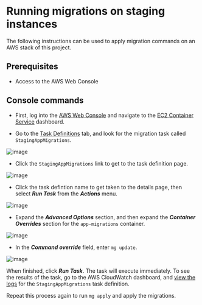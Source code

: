 # Running migrations on staging instances

The following instructions can be used to apply migration commands on an AWS stack of this project.

## Prerequisites

- Access to the AWS Web Console

## Console commands

 - First, log into the [AWS Web Console](https://raster-foundry.signin.aws.amazon.com/console) and navigate to the [EC2 Container Service](https://console.aws.amazon.com/ecs/home?region=us-east-1#/clusters) dashboard.

 - Go to the [Task Definitions](https://console.aws.amazon.com/ecs/home?region=us-east-1#/taskDefinitions) tab, and look for the migration task called `StagingAppMigrations`.

![image](https://cloud.githubusercontent.com/assets/2507188/19808961/1c258a8c-9cf5-11e6-870f-a085a32ba526.png)

 - Click the `StagingAppMigrations` link to get to the task definition page.

![image](https://cloud.githubusercontent.com/assets/2507188/19807340/a5232dec-9ced-11e6-9baf-b120fd314f84.png)

 - Click the task defintion name to get taken to the details page, then select ***Run Task*** from the ***Actions*** menu.

![image](https://cloud.githubusercontent.com/assets/2507188/19807341/a5272668-9ced-11e6-91ab-f15acd58042f.png)

 - Expand the ***Advanced Options*** section, and then expand the ***Container Overrides*** section for the `app-migrations` container.

![image](https://cloud.githubusercontent.com/assets/2507188/19807328/940811b2-9ced-11e6-9c7e-b322807e88f4.png)

 - In the ***Command override*** field, enter `mg update`.

![image](https://cloud.githubusercontent.com/assets/2507188/19807329/940a6188-9ced-11e6-9646-168d7b955515.png)

When finished, click ***Run Task***. The task will execute immediately. To see the results of the task, go to the AWS CloudWatch dashboard, and [view the logs](https://console.aws.amazon.com/cloudwatch/home?region=us-east-1#logStream:group=logStagingAppMigrations) for the `StagingAppMigrations` task definition.

Repeat this process again to run `mg apply` and apply the migrations.
